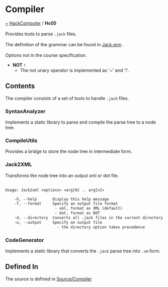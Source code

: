 <a id="compiler"></a>
<h1>Compiler</h1>
<a id="a01571"></a>
<a href="https://github.com/CharlesCarley/HackComputer#~">~</a>
<a href="index.md#index">HackComputer</a>
<span class="inline-text">/</span>
<span class="bold-text"><b>Hc05</b></span>
<br/>
<br/>
<span class="inline-text">Provides tools to parse </span>
<code class="typewriter">.jack</code>
<span class="inline-text"> files.</span>
<br/>
<br/>
<span class="inline-text">
The definition of the grammar can be found in </span>
<a href="../../Source/Compiler/Analyzer/Jack.grm#jack.grm">Jack.grm</a>
<span class="inline-text">.</span>
<br/>
<br/>
<span class="inline-text">
Options not in the course specification.</span>
<ul>
<li><span class="bold-text"><b>NOT</b></span>
<code class="typewriter">!</code>
<ul>
<li><span class="inline-text">The not unary operator is implemented as &apos;~&apos; and &apos;!&apos;.</span>
</li>
</ul>
</li>
</ul>
<a id="a01571_1hc05contents"></a>
<a id="contents"></a>
<h2>Contents</h2>
<span class="inline-text">The compiler consists of a set of tools to handle </span>
<code class="typewriter">.jack</code>
<span class="inline-text"> files.</span>
<a id="a01571_1hc05syntaxanalyzer"></a>
<a id="syntaxanalyzer"></a>
<h3>SyntaxAnalyzer</h3>
<span class="inline-text">Implements a static library to parse and compile the parse tree to a node tree.</span>
<a id="a01571_1hc05compileutils"></a>
<a id="compileutils"></a>
<h3>CompileUtils</h3>
<span class="inline-text">Provides a bridge to store the node tree in intermediate form.</span>
<a id="a01571_1hc05jack2xml"></a>
<a id="jack2xml"></a>
<h3>Jack2XML</h3>
<span class="inline-text">Transforms the node tree into an output xml or dot file.</span>
<br/>
<br/>

```txt
Usage: Jack2xml <options> <arg[0] .. arg[n]>

    -h, --help       Display this help message
    -f, --format     Specify an output file format
                      - xml, format as XML (default)
                      - dot, format as DOT
    -d, --directory  Converts all .jack files in the current directory to .xml
    -o, --output     Specify an output file
                       - the directory option takes precedence
```
<a id="a01571_1hc05codegenerator"></a>
<a id="codegenerator"></a>
<h3>CodeGenerator</h3>
<span class="inline-text">Implements a static library that converts the </span>
<code class="typewriter">.jack</code>
<span class="inline-text"> parse tree into </span>
<code class="typewriter">.vm</code>
<span class="inline-text"> form.</span>
<a id="a01571_1hc05defined"></a>
<a id="defined-in"></a>
<h2>Defined In</h2>
<span class="inline-text">The source is defined in </span>
<a href="../../Source/Compiler/#source-compiler">Source/Compiler</a>
</div>
</div>
</body>
</html>
